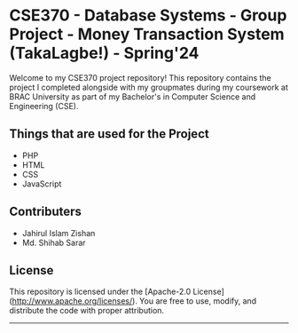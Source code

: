 # CSE370 - Database Systems - Group Project - Money Transaction System (TakaLagbe!) - Spring'24

Welcome to my CSE370 project repository! This repository contains the project I completed alongside with my groupmates during my coursework at BRAC University as part of my Bachelor's in Computer Science and Engineering (CSE).

## Things that are used for the Project
- PHP
- HTML
- CSS
- JavaScript

## Contributers
- Jahirul Islam Zishan
- Md. Shihab Sarar

## License

This repository is licensed under the [Apache-2.0 License] (http://www.apache.org/licenses/). You are free to use, modify, and distribute the code with proper attribution.

---

